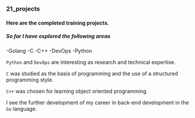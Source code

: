 ### 21_projects

#### Here are the completed training projects.
##### So far I have explored the following areas

-Golang
-C
-C++
-DevOps
-Python

`Python` and `DevOps` are interesting as research and technical expertise.

`C` was studied as the basis of programming and the use of a structured programming style.

`C++` was chosen for learning object oriented programming

I see the further development of my career in back-end development in the `Go` language.
